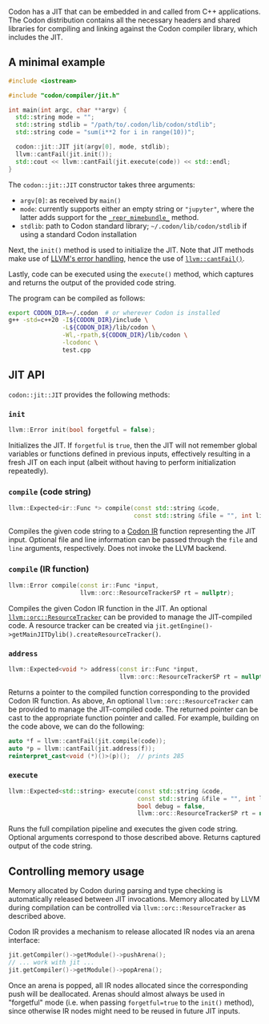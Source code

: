 Codon has a JIT that can be embedded in and called from C++ applications.
The Codon distribution contains all the necessary headers and shared
libraries for compiling and linking against the Codon compiler library,
which includes the JIT.

## A minimal example

``` cpp
#include <iostream>

#include "codon/compiler/jit.h"

int main(int argc, char **argv) {
  std::string mode = "";
  std::string stdlib = "/path/to/.codon/lib/codon/stdlib";
  std::string code = "sum(i**2 for i in range(10))";

  codon::jit::JIT jit(argv[0], mode, stdlib);
  llvm::cantFail(jit.init());
  std::cout << llvm::cantFail(jit.execute(code)) << std::endl;
}
```

The `codon::jit::JIT` constructor takes three arguments:

- `argv[0]`: as received by `main()`
- `mode`: currently supports either an empty string or `"jupyter"`, where the
  latter adds support for the
  [`_repr_mimebundle_`](https://ipython.readthedocs.io/en/latest/whatsnew/version5.html#define-repr-mimebundle)
  method.
- `stdlib`: path to Codon standard library; `~/.codon/lib/codon/stdlib` if using
  a standard Codon installation

Next, the `init()` method is used to initialize the JIT. Note that JIT methods make
use of [LLVM's error handling](https://llvm.org/docs/ProgrammersManual.html#error-handling),
hence the use of [`llvm::cantFail()`](https://llvm.org/doxygen/namespacellvm.html#aa1e1474f15df639f0d874b21f15666f7).

Lastly, code can be executed using the `execute()` method, which captures and returns
the output of the provided code string.

The program can be compiled as follows:

``` bash
export CODON_DIR=~/.codon  # or wherever Codon is installed
g++ -std=c++20 -I${CODON_DIR}/include \
               -L${CODON_DIR}/lib/codon \
               -Wl,-rpath,${CODON_DIR}/lib/codon \
               -lcodonc \
               test.cpp
```

## JIT API

`codon::jit::JIT` provides the following methods:

### `init`

``` cpp
llvm::Error init(bool forgetful = false);
```

Initializes the JIT. If `forgetful` is `true`, then the JIT will not remember
global variables or functions defined in previous inputs, effectively resulting
in a fresh JIT on each input (albeit without having to perform initialization
repeatedly).

### `compile` (code string)

``` cpp
llvm::Expected<ir::Func *> compile(const std::string &code,
                                   const std::string &file = "", int line = 0);
```

Compiles the given code string to a [Codon IR](/developers/ir) function representing
the JIT input. Optional file and line information can be passed through the `file` and
`line` arguments, respectively. Does not invoke the LLVM backend.


### `compile` (IR function)

``` cpp
llvm::Error compile(const ir::Func *input,
                    llvm::orc::ResourceTrackerSP rt = nullptr);
```

Compiles the given Codon IR function in the JIT. An optional
[`llvm::orc::ResourceTracker`](https://llvm.org/doxygen/classllvm_1_1orc_1_1ResourceTracker.html)
can be provided to manage the JIT-compiled code. A resource tracker can be created via
`jit.getEngine()->getMainJITDylib().createResourceTracker()`.

### `address`

``` cpp
llvm::Expected<void *> address(const ir::Func *input,
                               llvm::orc::ResourceTrackerSP rt = nullptr);
```

Returns a pointer to the compiled function corresponding to the provided Codon IR function. As
above, An optional `llvm::orc::ResourceTracker` can be provided to manage the JIT-compiled code.
The returned pointer can be cast to the appropriate function pointer and called. For example,
building on the code above, we can do the following:

``` cpp
auto *f = llvm::cantFail(jit.compile(code));
auto *p = llvm::cantFail(jit.address(f));
reinterpret_cast<void (*)()>(p)();  // prints 285
```

### `execute`

``` cpp
llvm::Expected<std::string> execute(const std::string &code,
                                    const std::string &file = "", int line = 0,
                                    bool debug = false,
                                    llvm::orc::ResourceTrackerSP rt = nullptr);
```

Runs the full compilation pipeline and executes the given code string. Optional arguments correspond
to those described above. Returns captured output of the code string.

## Controlling memory usage

Memory allocated by Codon during parsing and type checking is automatically released between
JIT invocations. Memory allocated by LLVM during compilation can be controlled via
`llvm::orc::ResourceTracker` as described above.

Codon IR provides a mechanism to release allocated IR nodes via an arena interface:

``` cpp
jit.getCompiler()->getModule()->pushArena();
// ... work with jit ...
jit.getCompiler()->getModule()->popArena();
```

Once an arena is popped, all IR nodes allocated since the corresponding push will be deallocated.
Arenas should almost always be used in "forgetful" mode (i.e. when passing `forgetful=true` to the
`init()` method), since otherwise IR nodes might need to be reused in future JIT inputs.
